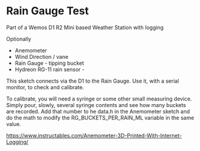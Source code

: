 # Rain Gauge Test
Part of a Wemos D1 R2 Mini based Weather Station with logging

Optionally
* Anemometer
* Wind Direction / vane
* Rain Gauge - tipping bucket
* Hydreon RG-11 rain sensor - 

This sketch connects via the D1 to the Rain Gauge. Use it, with a serial monitor, to check and calibrate.

To calibrate, you will need a syringe or some other small measuring device. Simply pour, slowly, several syringe contents and see how many buckets are recorded. Add that number to he data.h in the Anemometer sketch and do the math to modify the RG_BUCKETS_PER_RAIN_ML variable in the same value.

https://www.instructables.com/Anemometer-3D-Printed-With-Internet-Logging/

